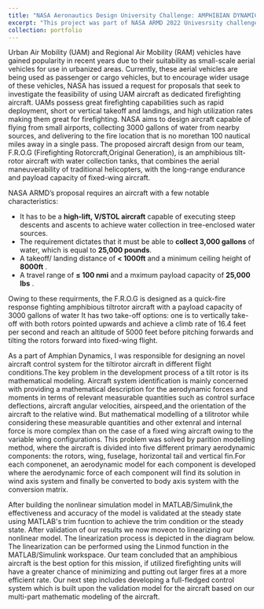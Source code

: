 ```yaml
---
title: "NASA Aeronautics Design University Challenge: AMPHIBIAN DYNAMICS"
excerpt: "This project was part of NASA ARMD 2022 Univesrsity challenge <br/><img src='/images/frog.png'>"
collection: portfolio
---
```

Urban Air Mobility (UAM) and Regional Air Mobility (RAM) vehicles have gained popularity in recent years due to their suitability as small-scale aerial vehicles for use in urbanized areas. Currently, these aerial vehicles are being used as passenger or cargo vehicles, but to encourage wider usage of these vehicles, NASA has issued a request for proposals that seek to investigate the feasibility of using UAM aircraft as dedicated firefighting aircraft. UAMs possess great firefighting capabilities such as rapid deployment, short or vertical takeoff and landings, and high utilization rates making them great for firefighting. NASA aims to design aircraft capable of flying from small airports, collecting 3000 gallons of water from nearby sources, and delivering to the fire location that is no morethan 100 nautical miles away in a single pass. The proposed aircraft design from our team, F.R.O.G (Firefighting Rotorcraft,Original Generation), is an amphibious tilt-rotor aircraft with water collection tanks, that combines the aerial maneuverability of traditional helicopters, with the long-range endurance and payload capacity of fixed-wing aircraft. 


NASA ARMD’s proposal requires an aircraft with a few notable characteristics: 
* It has to be a **high-lift, V/STOL aircraft** capable of executing steep descents and ascents to achieve water collection in tree-enclosed water sources.
* The requirement dictates that it must be able to **collect 3,000 gallons** of water, which is equal to **25,000 pounds**.
* A takeoff/ landing distance of **< 1000ft** and a minimum ceiling height of **8000ft** .
* A travel range of **≤ 100 nmi** and a mximum payload capacity of **25,000 lbs** .  

Owing to these requirments, the F.R.O.G is designed as a quick-fire response fighting amphibious tiltrotor aircraft with a payload capacity of 3000 gallons of water 
It has two take-off options: one is to vertically take-off with both rotors pointed upwards and achieve a climb rate of 16.4 feet per second and reach an altitude
of 5000 feet before pitching forwards and tilting the rotors forward into fixed-wing flight. 

As a part of Amphian Dynamics, I was responsible for designing an novel aircraft control system for the tiltirotor aircraft in different flight conditions.The key problem in the development process of a tilt rotor is its mathematical modeling. Aircraft system identification is mainly concerned with providing a
mathematical description for the aerodynamic forces and moments in terms of relevant measurable quantities such as control surface deflections, aircraft angular velocities, airspeed,and the orientation of the aircraft to the relative wind. But mathematical modelling of a tilitrotor while considering these measurable quantities and other extenral and internal force is more complex than on the case of a fixed wing aircraft owing to the variable wing configurations. This problem was solved by  parition modelling method, where the aircraft is divided into five different primary aerodynamic components: the rotors, wing, fuselage, horizontal tail and vertical fin.For each componenet, an aerodynamic model for each component is developed where the aerodynamic force of each component will find its solution in wind axis system and finally be converted to body axis system with the conversion matrix. 

After building the nonlinear simulation model in MATLAB/Simulink,the effectiveness and accuracy of the model is validated at the steady state using MATLAB's trim fucntion to achieve the trim condition or the steady state. After validation of our results we now moveon to linearizing our nonlinear model. The linearization process is depicted in the diagram below. The linearization can be performed using the Linmod function in the MATLAB/Simulink workspace. Our team concluded that an amphibious aircraft is the best option for this mission, if utilized firefighting units will have a greater chance of minimizing and putting out larger fires at a more efficient rate. Our next step includes developing a full-fledged control system which is built upon the validation model for the aircraft based on our multi-part mathematic modeling of the aircraft.
